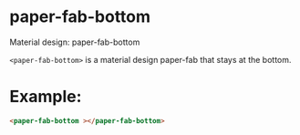 
# paper-fab-bottom

Material design: paper-fab-bottom

`<paper-fab-bottom>` is a material design paper-fab that stays at the bottom.

# Example:

```html
<paper-fab-bottom ></paper-fab-bottom>
```
